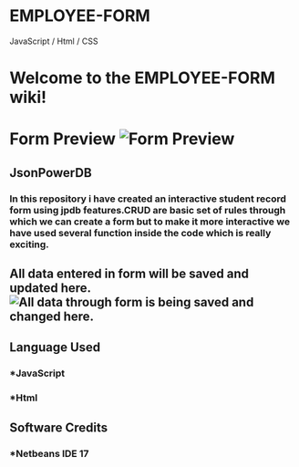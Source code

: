 # EMPLOYEE-FORM
JavaScript / Html / CSS

# **Welcome to the EMPLOYEE-FORM wiki!**


# Form Preview ![Form Preview](https://i.postimg.cc/xTb1Xj64/form.jpg)

## **JsonPowerDB**

### In this repository i have created an interactive student record form using jpdb features.CRUD are basic set of rules through which we can create a form but to make it more interactive we have used several function inside the code which is really exciting.


## All data entered in form will be saved and updated here.![All data through form is being saved and changed here.](https://i.postimg.cc/66b87mty/jpdb-interface.jpg)

## Language Used
### *JavaScript
### *Html

## Software Credits
### *Netbeans IDE 17

